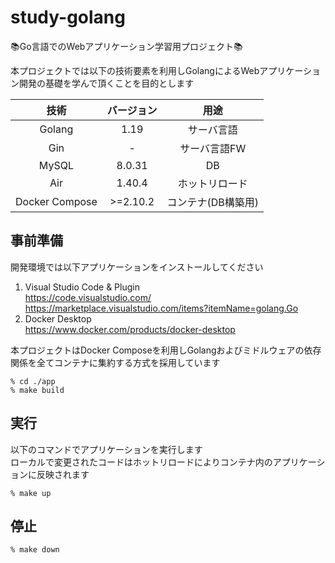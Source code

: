 # study-golang
📚Go言語でのWebアプリケーション学習用プロジェクト📚

本プロジェクトでは以下の技術要素を利用しGolangによるWebアプリケーション開発の基礎を学んで頂くことを目的とします

| 技術 | バージョン | 用途 |
| :---: | :---: | :---: |
| Golang | 1.19 | サーバ言語 |
| Gin | - | サーバ言語FW |
| MySQL | 8.0.31 | DB |
| Air | 1.40.4 | ホットリロード |
| Docker Compose| >=2.10.2 | コンテナ(DB構築用) |

## 事前準備
開発環境では以下アプリケーションをインストールしてください
1. Visual Studio Code & Plugin<br />
https://code.visualstudio.com/
https://marketplace.visualstudio.com/items?itemName=golang.Go
2. Docker Desktop<br />
https://www.docker.com/products/docker-desktop

本プロジェクトはDocker Composeを利用しGolangおよびミドルウェアの依存関係を全てコンテナに集約する方式を採用しています  
```
% cd ./app
% make build
```

## 実行
以下のコマンドでアプリケーションを実行します  
ローカルで変更されたコードはホットリロードによりコンテナ内のアプリケーションに反映されます  
```
% make up
```

## 停止
```
% make down
```
